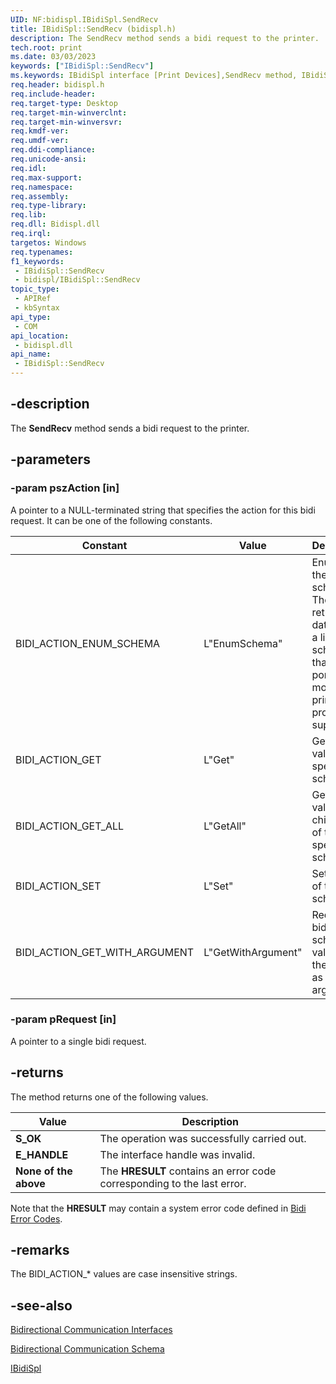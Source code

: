```yaml
---
UID: NF:bidispl.IBidiSpl.SendRecv
title: IBidiSpl::SendRecv (bidispl.h)
description: The SendRecv method sends a bidi request to the printer.
tech.root: print
ms.date: 03/03/2023
keywords: ["IBidiSpl::SendRecv"]
ms.keywords: IBidiSpl interface [Print Devices],SendRecv method, IBidiSpl.SendRecv, IBidiSpl::SendRecv, SendRecv, SendRecv method [Print Devices], SendRecv method [Print Devices],IBidiSpl interface, _win32_IBidiSpl_SendRecv, bidispl/IBidiSpl::SendRecv, gdi.ibidispl_ibidispl__sendrecv, print.ibidispl_ibidispl__sendrecv
req.header: bidispl.h
req.include-header: 
req.target-type: Desktop
req.target-min-winverclnt: 
req.target-min-winversvr: 
req.kmdf-ver: 
req.umdf-ver: 
req.ddi-compliance: 
req.unicode-ansi: 
req.idl: 
req.max-support: 
req.namespace: 
req.assembly: 
req.type-library: 
req.lib: 
req.dll: Bidispl.dll
req.irql: 
targetos: Windows
req.typenames: 
f1_keywords:
 - IBidiSpl::SendRecv
 - bidispl/IBidiSpl::SendRecv
topic_type:
 - APIRef
 - kbSyntax
api_type:
 - COM
api_location:
 - bidispl.dll
api_name:
 - IBidiSpl::SendRecv
---
```


## -description

The **SendRecv** method sends a bidi request to the printer.

## -parameters

### -param pszAction [in]

A pointer to a NULL-terminated string that specifies the action for this bidi request. It can be one of the following constants.

| Constant | Value | Description |
|---|---|---|
| BIDI_ACTION_ENUM_SCHEMA | L"EnumSchema" | Enumerate the schema. The returned data will be a list of schema that the port monitor or print provider supports. |
| BIDI_ACTION_GET | L"Get" | Get the value of a specified schema. |
| BIDI_ACTION_GET_ALL | L"GetAll" | Get the values of all child nodes of the specified schema. |
| BIDI_ACTION_SET | L"Set" | Set a value of the schema. |
| BIDI_ACTION_GET_WITH_ARGUMENT | L"GetWithArgument" | Request the bidi schema value using the data set as input argument. |

### -param pRequest [in]

A pointer to a single bidi request.

## -returns

The method returns one of the following values.

| Value | Description |
|---|---|
| **S_OK** | The operation was successfully carried out. |
| **E_HANDLE** | The interface handle was invalid. |
| **None of the above** | The **HRESULT** contains an error code corresponding to the last error. |

Note that the **HRESULT** may contain a system error code defined in [Bidi Error Codes](/windows-hardware/drivers/print/bidi-error-codes).

## -remarks

The BIDI_ACTION_* values are case insensitive strings.

## -see-also

[Bidirectional Communication Interfaces](../_print/index.md)

[Bidirectional Communication Schema](/windows-hardware/drivers/print/bidirectional-communication-schema)

[IBidiSpl](./nn-bidispl-ibidispl.md)
